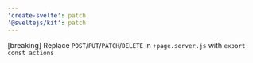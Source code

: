 ```yaml
---
'create-svelte': patch
'@sveltejs/kit': patch
---
```


[breaking] Replace `POST`/`PUT`/`PATCH`/`DELETE` in `+page.server.js` with `export const actions`
